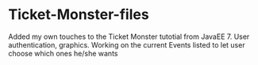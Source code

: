 # Ticket-Monster-files
Added my own touches to the Ticket Monster tutotial from JavaEE 7.
User authentication, graphics. Working on the current Events
listed to let user choose which ones he/she wants
